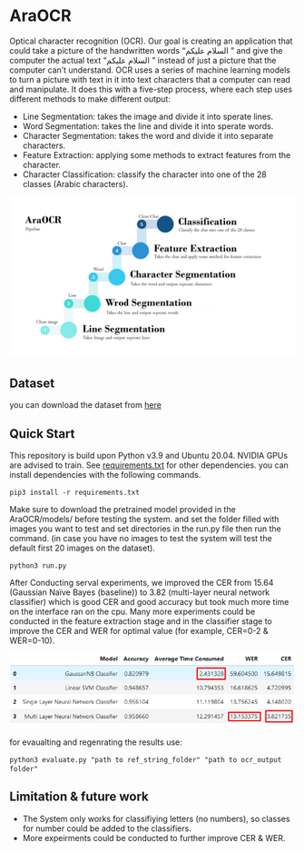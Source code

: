 # AraOCR

Optical character recognition (OCR). Our goal is creating an application that could take a picture of the handwritten words “السلام عليكم ” and give the computer the actual text “السلام عليكم ” instead of just a picture that the computer can’t understand.
OCR uses a series of machine learning models to turn a picture with text in it into text characters that a computer can read and manipulate. It does this with a five-step process, where each step uses different methods to make different output:
* Line Segmentation: takes the image and divide it into sperate lines.
* Word Segmentation: takes the line and divide it into sperate words.
* Character Segmentation: takes the word and divide it into separate characters.
* Feature Extraction: applying some methods to extract features from the character.
* Character Classification: classify the character into one of the 28 classes (Arabic characters).


![pipeline](pipeline.png)

## Dataset
you can download the dataset from [here](https://drive.google.com/drive/folders/1Nbp9ZXLlWV3n8yRMwj2gjs_rE6qGZU01)

## Quick Start
This repository is build upon Python v3.9 and Ubuntu 20.04. NVIDIA GPUs are advised to train. See [requirements.txt](https://github.com/ElFarash/AraOCR/blob/main/requirements.txt) for other dependencies. you can install dependencies with the following commands.

```
pip3 install -r requirements.txt
```

Make sure to download the pretrained model provided in the AraOCR/models/ before testing the system. and set the folder filled with images you want to test and set directories in the run.py file then run the command. (in case you have no images to test the system will test the default first 20 images on the dataset).

```
python3 run.py
```

After Conducting serval experiments, we improved the CER from 15.64 (Gaussian Naïve Bayes (baseline)) to 3.82 (multi-layer neural network classifier) which is good CER and good accuracy but took much more time on the interface ran on the cpu. Many more experiments could be conducted in the feature extraction stage and in the classifier stage to improve the CER and WER for optimal value (for example, CER=0-2 & WER=0-10). 

![results](results.png)

for evaualting and regenrating the results use:
```
python3 evaluate.py "path to ref_string_folder" "path to ocr_output folder"
```

## Limitation & future work
* The System only works for classifiying letters (no numbers), so classes for number could be added to the classifiers.
* More expeirments could be conducted to further improve CER & WER.

